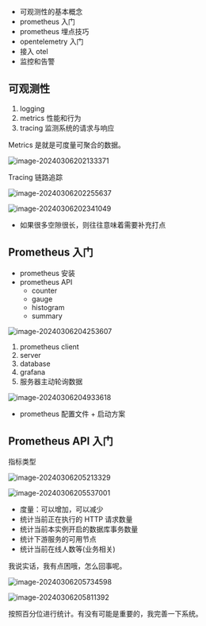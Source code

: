 - 可观测性的基本概念
- prometheus 入门
- prometheus 埋点技巧
- opentelemetry 入门
- 接入 otel
- 监控和告警

## 可观测性

1. logging
2. metrics 性能和行为
3. tracing 监测系统的请求与响应

Metrics 是就是可度量可聚合的数据。

![image-20240306202133371](C:\Users\zhang\AppData\Roaming\Typora\typora-user-images\image-20240306202133371.png)

Tracing 链路追踪

![image-20240306202255637](C:\Users\zhang\AppData\Roaming\Typora\typora-user-images\image-20240306202255637.png)

![image-20240306202341049](C:\Users\zhang\AppData\Roaming\Typora\typora-user-images\image-20240306202341049.png)

- 如果很多空隙很长，则往往意味着需要补充打点

## Prometheus 入门

- prometheus 安装
- prometheus API
  - counter
  - gauge
  - histogram
  - summary

![image-20240306204253607](C:\Users\zhang\AppData\Roaming\Typora\typora-user-images\image-20240306204253607.png)

1. prometheus client
2. server
3. database
4. grafana
5. 服务器主动轮询数据

![image-20240306204933618](C:\Users\zhang\AppData\Roaming\Typora\typora-user-images\image-20240306204933618.png)

- prometheus 配置文件 + 启动方案

## Prometheus  API 入门

指标类型

![image-20240306205213329](C:\Users\zhang\AppData\Roaming\Typora\typora-user-images\image-20240306205213329.png)

![image-20240306205537001](C:\Users\zhang\AppData\Roaming\Typora\typora-user-images\image-20240306205537001.png)

- 度量：可以增加，可以减少
- 统计当前正在执行的 HTTP 请求数量
- 统计当前本实例开启的数据库事务数量
- 统计下游服务的可用节点
- 统计当前在线人数等(业务相关)

我说实话，我有点困哦，怎么回事呢。

![image-20240306205734598](C:\Users\zhang\AppData\Roaming\Typora\typora-user-images\image-20240306205734598.png)

![image-20240306205811392](C:\Users\zhang\AppData\Roaming\Typora\typora-user-images\image-20240306205811392.png)

按照百分位进行统计。有没有可能是重要的，我完善一下系统。